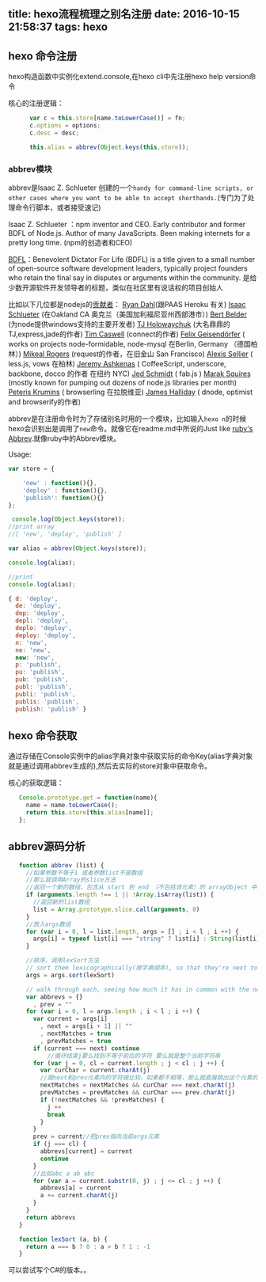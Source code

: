 title: hexo流程梳理之别名注册
date: 2016-10-15 21:58:37
tags: hexo
---

## hexo 命令注册

hexo构造函数中实例化extend.console,在hexo cli中先注册hexo help version命令

核心的注册逻辑：
```js
	  var c = this.store[name.toLowerCase()] = fn;
	  c.options = options;
	  c.desc = desc;

	  this.alias = abbrev(Object.keys(this.store));
```
### abbrev模块

abbrev是Isaac Z. Schlueter 创建的一个`handy for command-line scripts, or other cases where you want to be able to accept shorthands.`(专门为了处理命令行脚本，或者接受速记)

Isaac Z. Schlueter ：npm inventor and CEO. Early contributor and former BDFL of Node.js. Author of many JavaScripts. Been making internets for a pretty long time.
(npm的创造者和CEO)

[BDFL](https://en.wikipedia.org/wiki/Benevolent_dictator_for_life)：Benevolent Dictator For Life (BDFL) is a title given to a small number of open-source software development leaders, typically project founders who retain the final say in disputes or arguments within the community.
是给少数开源软件开发领导者的标题，类似在社区里有说话权的项目创始人

比如以下几位都是nodejs的[贡献者](http://nodeguide.com/community.html)：
    [Ryan Dahl](https://github.com/ry)(跟PAAS Heroku 有关)
    [Isaac Schlueter](https://github.com/isaacs) (在Oakland CA 奥克兰（美国加利福尼亚州西部港市）)
    [Bert Belder](https://github.com/piscisaureus) (为node提供windows支持的主要开发者)
    [TJ Holowaychuk](https://github.com/visionmedia) (大名鼎鼎的TJ,express,jade的作者)
    [Tim Caswell](https://github.com/creationix) (connect的作者)
    [Felix Geisendörfer](https://github.com/felixge) ( works on projects node-formidable, node-mysql 在Berlin, Germany （德国柏林）)
    [Mikeal Rogers](https://github.com/mikeal) (request的作者，在旧金山 San Francisco)
    [Alexis Sellier](https://github.com/cloudhead) ( less.js, vows 在柏林)
    [Jeremy Ashkenas](https://github.com/jashkenas) ( CoffeeScript, underscore, backbone, docco 的作者 在纽约 NYC)
    [Jed Schmidt](https://github.com/jed) (  fab.js )
    [Marak Squires](https://github.com/marak) (mostly known for pumping out dozens of node.js libraries per month)
    [Peteris Krumins](https://github.com/pkrumins) ( browserling 在拉脱维亚)
    [James Halliday](https://github.com/substack) ( dnode, optimist and browserify的作者)

abbrev是在注册命令时为了存储别名时用的一个模块，比如输入`hexo n`的时候hexo会识别出是调用了`new`命令。就像它在readme.md中所说的Just like [ruby's Abbrev](http://apidock.com/ruby/Abbrev).就像ruby中的Abbrev模块。

Usage:

```js
var store = {

	'new' : function(){},
	'deploy' : function(){},
	'publish': function(){}
};

 console.log(Object.keys(store));
//print array
//[ 'new', 'deploy', 'publish' ]

var alias = abbrev(Object.keys(store));

console.log(alias);

//print
console.log(alias);

{ d: 'deploy',
  de: 'deploy',
  dep: 'deploy',
  depl: 'deploy',
  deplo: 'deploy',
  deploy: 'deploy',
  n: 'new',
  ne: 'new',
  new: 'new',
  p: 'publish',
  pu: 'publish',
  pub: 'publish',
  publ: 'publish',
  publi: 'publish',
  publis: 'publish',
  publish: 'publish' }
 ```

 ## hexo 命令获取

 通过存储在Console实例中的alias字典对象中获取实际的命令Key(alias字典对象就是通过调用abbrev生成的),然后去实际的store对象中获取命令。

 核心的获取逻辑：

 ```js
 	Console.prototype.get = function(name){
	  name = name.toLowerCase();
	  return this.store[this.alias[name]];
	};
 ```

 ## abbrev源码分析

 ```js
	function abbrev (list) {
	  //如果参数不等于1 或者参数list不是数组
	  //那么就调用Array的slice方法
	  //返回一个新的数组，包含从 start 到 end （不包括该元素）的 arrayObject 中的元素。
	  if (arguments.length !== 1 || !Array.isArray(list)) {
	  	//返回新的list数组
	    list = Array.prototype.slice.call(arguments, 0)
	  }
	  //放入args数组
	  for (var i = 0, l = list.length, args = [] ; i < l ; i ++) {
	    args[i] = typeof list[i] === "string" ? list[i] : String(list[i])
	  }

	  //排序，调用lexSort方法
	  // sort them lexicographically(按字典顺序), so that they're next to their nearest kin
	  args = args.sort(lexSort)

	  // walk through each, seeing how much it has in common with the next and previous
	  var abbrevs = {}
	    , prev = ""
	  for (var i = 0, l = args.length ; i < l ; i ++) {
	    var current = args[i]
	      , next = args[i + 1] || ""
	      , nextMatches = true
	      , prevMatches = true
	    if (current === next) continue
			//循环结束j要么找到不等于前后的字符 要么就是整个当前字符串
	    for (var j = 0, cl = current.length ; j < cl ; j ++) {
	      var curChar = current.charAt(j)
	      //跟next和prev元素内的字符做比较，如果都不相等，那么就直接跳出这个元素的比较循环
	      nextMatches = nextMatches && curChar === next.charAt(j)
	      prevMatches = prevMatches && curChar === prev.charAt(j)
	      if (!nextMatches && !prevMatches) {
	        j ++
	        break
	      }
	    }
	    prev = current//把prev指向当前args元素
	    if (j === cl) {
	      abbrevs[current] = current
	      continue
	    }
	    //比如abc a ab abc
	    for (var a = current.substr(0, j) ; j <= cl ; j ++) {
	      abbrevs[a] = current
	      a += current.charAt(j)
	    }
	  }
	  return abbrevs
	}

	function lexSort (a, b) {
	  return a === b ? 0 : a > b ? 1 : -1
	}
 ```

 可以尝试写个C#的版本。。
